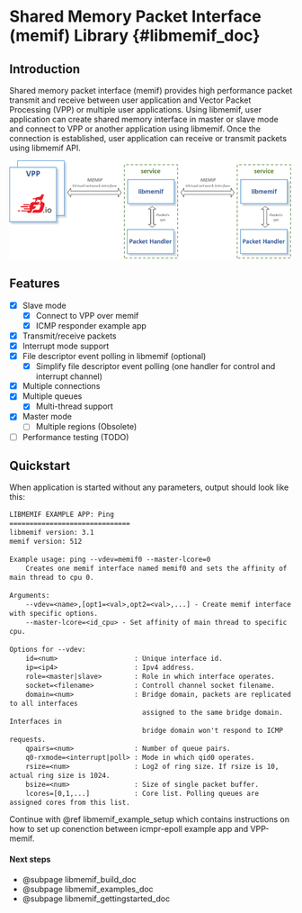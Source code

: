 Shared Memory Packet Interface (memif) Library    {#libmemif_doc}
==============================================

## Introduction

Shared memory packet interface (memif) provides high performance packet transmit and receive between user application and Vector Packet Processing (VPP) or multiple user applications. Using libmemif, user application can create shared memory interface in master or slave mode and connect to VPP or another application using libmemif. Once the connection is established, user application can receive or transmit packets using libmemif API.

![Architecture](docs/architecture.png)

## Features

- [x] Slave mode
  - [x] Connect to VPP over memif
  - [x] ICMP responder example app
- [x] Transmit/receive packets
- [x] Interrupt mode support
- [x] File descriptor event polling in libmemif (optional)
  - [x] Simplify file descriptor event polling (one handler for control and interrupt channel)
- [x] Multiple connections
- [x] Multiple queues
  - [x] Multi-thread support
- [x] Master mode
	- [ ] Multiple regions (Obsolete)
- [ ] Performance testing (TODO)

## Quickstart

When application is started without any parameters, output should look like this:

```
LIBMEMIF EXAMPLE APP: Ping
==============================
libmemif version: 3.1
memif version: 512

Example usage: ping --vdev=memif0 --master-lcore=0
	Creates one memif interface named memif0 and sets the affinity of main thread to cpu 0.

Arguments:
	--vdev=<name>,[opt1=<val>,opt2=<val>,...] - Create memif interface with specific options.
	--master-lcore=<id_cpu> - Set affinity of main thread to specific cpu.

Options for --vdev:
	id=<num>                   : Unique interface id.
	ip=<ip4>                   : Ipv4 address.
	role=<master|slave>        : Role in which interface operates.
	socket=<filename>          : Controll channel socket filename.
	domain=<num>               : Bridge domain, packets are replicated to all interfaces
	                             assigned to the same bridge domain. Interfaces in
	                             bridge domain won't respond to ICMP requests.
	qpairs=<num>               : Number of queue pairs.
	q0-rxmode=<interrupt|poll> : Mode in which qid0 operates.
	rsize=<num>                : Log2 of ring size. If rsize is 10, actual ring size is 1024.
	bsize=<num>                : Size of single packet buffer.
	lcores=[0,1,...]           : Core list. Polling queues are assigned cores from this list.
```


Continue with @ref libmemif_example_setup which contains instructions on how to set up conenction between icmpr-epoll example app and VPP-memif.

#### Next steps

- @subpage libmemif_build_doc
- @subpage libmemif_examples_doc
- @subpage libmemif_gettingstarted_doc
